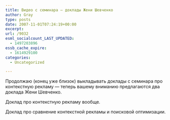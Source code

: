 ```yaml
---
title: Видео с семинара — доклады Жени Шевченко
author: Gray
type: posts
date: 2007-11-01T07:24:19+00:00
excerpt:
url: /9032
esml_socialcount_LAST_UPDATED:
  - 1497203896
essb_cache_expire:
  - 1614929100
categories:
  - Uncategorized

---
```








Продолжаю (конец уже близок) выкладывать доклады с семинара про контекстную рекламу &#8212; теперь вашему вниманию предлагаются два доклада Жени Шевченко.

Доклад про контекстную рекламу вообще.

Доклад про сравнение контекстной рекламы и поисковой оптимизации.